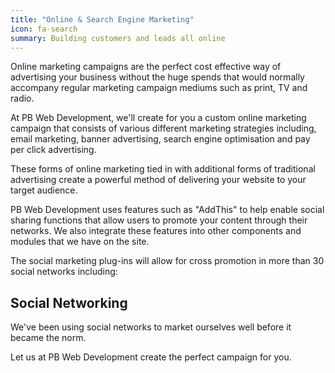 ```yaml
---
title: "Online & Search Engine Marketing"
icon: fa-search
summary: Building customers and leads all online
---
```

Online marketing campaigns are the perfect cost effective way of advertising your business without the huge spends that would normally accompany regular marketing campaign mediums such as print, TV and radio.

At PB Web Development, we'll create for you a custom online marketing campaign that consists of various different marketing strategies including, email marketing, banner advertising, search engine optimisation and pay per click advertising.

These forms of online marketing tied in with additional forms of traditional advertising create a powerful method of delivering your website to your target audience.

PB Web Development uses features such as "AddThis" to help enable social sharing functions that allow users to promote your content through their networks. We also integrate these features into other components and modules that we have on the site.

The social marketing plug-ins will allow for cross promotion in more than 30 social networks including:

## Social Networking

We've been using social networks to market ourselves well before it became the norm.

Let us at PB Web Development create the perfect campaign for you.